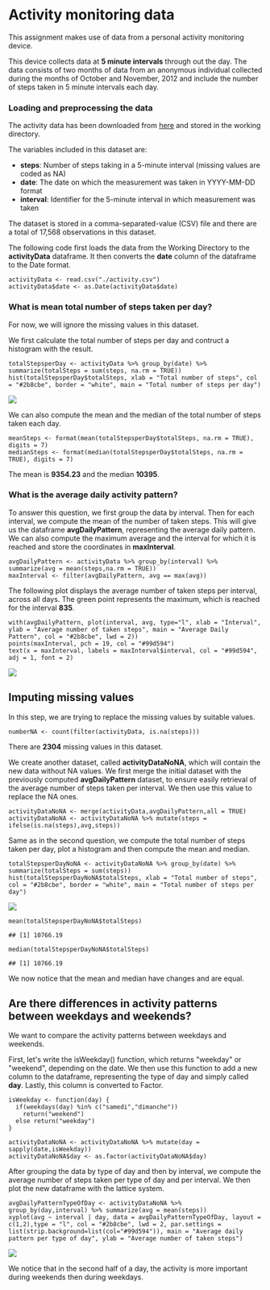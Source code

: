 Activity monitoring data
========================

This assignment makes use of data from a personal activity monitoring
device.

This device collects data at **5 minute intervals** through out the day.
The data consists of two months of data from an anonymous individual
collected during the months of October and November, 2012 and include
the number of steps taken in 5 minute intervals each day.

### Loading and preprocessing the data

The activity data has been downloaded from
[here](https://d396qusza40orc.cloudfront.net/repdata%2Fdata%2Factivity.zip)
and stored in the working directory.

The variables included in this dataset are:

-   **steps**: Number of steps taking in a 5-minute interval (missing
    values are coded as NA)
-   **date**: The date on which the measurement was taken in YYYY-MM-DD
    format
-   **interval**: Identifier for the 5-minute interval in which
    measurement was taken

The dataset is stored in a comma-separated-value (CSV) file and there
are a total of 17,568 observations in this dataset.

The following code first loads the data from the Working Directory to
the **activityData** dataframe. It then converts the **date** column of
the dataframe to the Date format.

    activityData <- read.csv("./activity.csv")
    activityData$date <- as.Date(activityData$date)

### What is mean total number of steps taken per day?

For now, we will ignore the missing values in this dataset.

We first calculate the total number of steps per day and contruct a
histogram with the result.

    totalStepsperDay <- activityData %>% group_by(date) %>% summarize(totalSteps = sum(steps, na.rm = TRUE))
    hist(totalStepsperDay$totalSteps, xlab = "Total number of steps", col = "#2b8cbe", border = "white", main = "Total number of steps per day")

![](PA1_template_files/figure-markdown_strict/unnamed-chunk-1-1.png)

We can also compute the mean and the median of the total number of steps
taken each day.

    meanSteps <- format(mean(totalStepsperDay$totalSteps, na.rm = TRUE), digits = 7)
    medianSteps <- format(median(totalStepsperDay$totalSteps, na.rm = TRUE), digits = 7)

The mean is **9354.23** and the median **10395**.

### What is the average daily activity pattern?

To answer this question, we first group the data by interval. Then for
each interval, we compute the mean of the number of taken steps. This
will give us the dataframe **avgDailyPattern**, representing the average
daily pattern. We can also compute the maximum average and the interval
for which it is reached and store the coordinates in **maxInterval**.

    avgDailyPattern <- activityData %>% group_by(interval) %>% summarize(avg = mean(steps,na.rm = TRUE))
    maxInterval <- filter(avgDailyPattern, avg == max(avg))

The following plot displays the average number of taken steps per
interval, across all days. The green point represents the maximum, which
is reached for the interval **835**.

    with(avgDailyPattern, plot(interval, avg, type="l", xlab = "Interval", ylab = "Average number of taken steps", main = "Average Daily Pattern", col = "#2b8cbe", lwd = 2))
    points(maxInterval, pch = 19, col = "#99d594")
    text(x = maxInterval, labels = maxInterval$interval, col = "#99d594", adj = 1, font = 2)

![](PA1_template_files/figure-markdown_strict/unnamed-chunk-4-1.png)

Imputing missing values
-----------------------

In this step, we are trying to replace the missing values by suitable
values.

    numberNA <- count(filter(activityData, is.na(steps)))

There are **2304** missing values in this dataset.

We create another dataset, called **activityDataNoNA**, which will
contain the new data without NA values. We first merge the initial
dataset with the previously computed **avgDailyPattern** dataset, to
ensure easily retrieval of the average number of steps taken per
interval. We then use this value to replace the NA ones.

    activityDataNoNA <- merge(activityData,avgDailyPattern,all = TRUE)
    activityDataNoNA <- activityDataNoNA %>% mutate(steps = ifelse(is.na(steps),avg,steps))

Same as in the second question, we compute the total number of steps
taken per day, plot a histogram and then compute the mean and median.

    totalStepsperDayNoNA <- activityDataNoNA %>% group_by(date) %>% summarize(totalSteps = sum(steps))
    hist(totalStepsperDayNoNA$totalSteps, xlab = "Total number of steps", col = "#2b8cbe", border = "white", main = "Total number of steps per day")

![](PA1_template_files/figure-markdown_strict/unnamed-chunk-7-1.png)

    mean(totalStepsperDayNoNA$totalSteps)

    ## [1] 10766.19

    median(totalStepsperDayNoNA$totalSteps)

    ## [1] 10766.19

We now notice that the mean and median have changes and are equal.

Are there differences in activity patterns between weekdays and weekends?
-------------------------------------------------------------------------

We want to compare the activity patterns between weekdays and weekends.

First, let's write the isWeekday() function, which returns "weekday" or
"weekend", depending on the date. We then use this function to add a new
column to the dataframe, representing the type of day and simply called
**day**. Lastly, this column is converted to Factor.

    isWeekday <- function(day) {
      if(weekdays(day) %in% c("samedi","dimanche")) 
        return("weekend") 
      else return("weekday")
    }

    activityDataNoNA <- activityDataNoNA %>% mutate(day = sapply(date,isWeekday))
    activityDataNoNA$day <- as.factor(activityDataNoNA$day)

After grouping the data by type of day and then by interval, we compute
the average number of steps taken per type of day and per interval. We
then plot the new dataframe with the lattice system.

    avgDailyPatternTypeOfDay <- activityDataNoNA %>% group_by(day,interval) %>% summarize(avg = mean(steps))
    xyplot(avg ~ interval | day, data = avgDailyPatternTypeOfDay, layout = c(1,2),type = "l", col = "#2b8cbe", lwd = 2, par.settings = list(strip.background=list(col="#99d594")), main = "Average daily pattern per type of day", ylab = "Average number of taken steps")

![](PA1_template_files/figure-markdown_strict/unnamed-chunk-9-1.png)

We notice that in the second half of a day, the activity is more
important during weekends then during weekdays.
